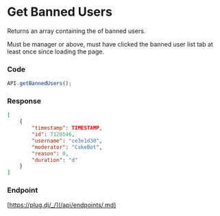 # Get Banned Users

Returns an array containing the of banned users.

Must be manager or above, must have clicked the banned user list tab at least once since loading the page.

### Code

```js
API.getBannedUsers();
```

### Response

```json
[
    {
        "timestamp": TIMESTAMP, 
        "id": 7120546, 
        "username": "ce3e1d30", 
        "moderator": "CakeBot", 
        "reason": 0, 
        "duration": "d"
    }
]
```

### Endpoint

[https://plug.dj/_/](/api/endpoints/.md)